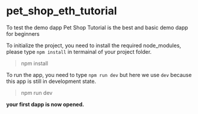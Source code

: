 # pet_shop_eth_tutorial
To test the demo dapp
Pet Shop Tutorial is the best and basic demo dapp for beginners

To initialize the project, you need to install the required node_modules, please type `npm install` in termainal of your project folder.
> npm install

To run the app, you need to type `npm run dev` but here we use `dev` because this app is still in development state.
> npm run dev

**your first dapp is now opened.**
